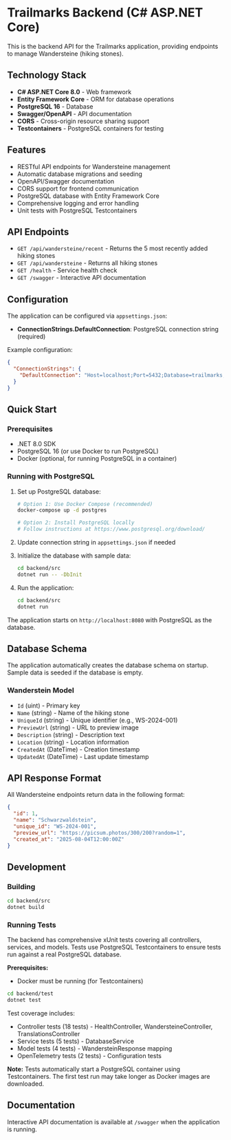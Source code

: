 # Trailmarks Backend (C# ASP.NET Core)

This is the backend API for the Trailmarks application, providing endpoints to manage Wandersteine (hiking stones).

## Technology Stack

- **C# ASP.NET Core 8.0** - Web framework
- **Entity Framework Core** - ORM for database operations
- **PostgreSQL 16** - Database
- **Swagger/OpenAPI** - API documentation
- **CORS** - Cross-origin resource sharing support
- **Testcontainers** - PostgreSQL containers for testing

## Features

- RESTful API endpoints for Wandersteine management
- Automatic database migrations and seeding
- OpenAPI/Swagger documentation
- CORS support for frontend communication
- PostgreSQL database with Entity Framework Core
- Comprehensive logging and error handling
- Unit tests with PostgreSQL Testcontainers

## API Endpoints

- `GET /api/wandersteine/recent` - Returns the 5 most recently added hiking stones
- `GET /api/wandersteine` - Returns all hiking stones
- `GET /health` - Service health check
- `GET /swagger` - Interactive API documentation

## Configuration

The application can be configured via `appsettings.json`:

- **ConnectionStrings.DefaultConnection**: PostgreSQL connection string (required)

Example configuration:
```json
{
  "ConnectionStrings": {
    "DefaultConnection": "Host=localhost;Port=5432;Database=trailmarks;Username=postgres;Password=postgres;SSL Mode=Disable;Timezone=Europe/Berlin"
  }
}
```

## Quick Start

### Prerequisites

- .NET 8.0 SDK
- PostgreSQL 16 (or use Docker to run PostgreSQL)
- Docker (optional, for running PostgreSQL in a container)

### Running with PostgreSQL

1. Set up PostgreSQL database:
   ```bash
   # Option 1: Use Docker Compose (recommended)
   docker-compose up -d postgres
   
   # Option 2: Install PostgreSQL locally
   # Follow instructions at https://www.postgresql.org/download/
   ```

2. Update connection string in `appsettings.json` if needed

3. Initialize the database with sample data:
   ```bash
   cd backend/src
   dotnet run -- -DbInit
   ```

4. Run the application:
   ```bash
   cd backend/src
   dotnet run
   ```

The application starts on `http://localhost:8080` with PostgreSQL as the database.

## Database Schema

The application automatically creates the database schema on startup. Sample data is seeded if the database is empty.

### Wanderstein Model

- `Id` (uint) - Primary key
- `Name` (string) - Name of the hiking stone
- `UniqueId` (string) - Unique identifier (e.g., WS-2024-001)
- `PreviewUrl` (string) - URL to preview image
- `Description` (string) - Description text
- `Location` (string) - Location information
- `CreatedAt` (DateTime) - Creation timestamp
- `UpdatedAt` (DateTime) - Last update timestamp

## API Response Format

All Wandersteine endpoints return data in the following format:

```json
{
  "id": 1,
  "name": "Schwarzwaldstein",
  "unique_id": "WS-2024-001",
  "preview_url": "https://picsum.photos/300/200?random=1",
  "created_at": "2025-08-04T12:00:00Z"
}
```

## Development

### Building

```bash
cd backend/src
dotnet build
```

### Running Tests

The backend has comprehensive xUnit tests covering all controllers, services, and models. Tests use PostgreSQL Testcontainers to ensure tests run against a real PostgreSQL database.

**Prerequisites:**
- Docker must be running (for Testcontainers)

```bash
cd backend/test
dotnet test
```

Test coverage includes:
- Controller tests (18 tests) - HealthController, WandersteineController, TranslationsController
- Service tests (5 tests) - DatabaseService
- Model tests (4 tests) - WandersteinResponse mapping
- OpenTelemetry tests (2 tests) - Configuration tests

**Note:** Tests automatically start a PostgreSQL container using Testcontainers. The first test run may take longer as Docker images are downloaded.

## Documentation

Interactive API documentation is available at `/swagger` when the application is running.